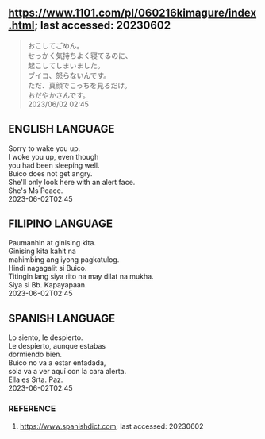 ## https://www.1101.com/pl/060216kimagure/index.html; last accessed: 20230602

> おこしてごめん。<br/>
> せっかく気持ちよく寝てるのに、<br/>
> 起こしてしまいました。<br/>
> ブイコ、怒らないんです。<br/>
> ただ、真顔でこっちを見るだけ。<br/>
> おだやかさんです。<br/>
> 2023/06/02 02:45 

## ENGLISH LANGUAGE

Sorry to wake you up.<br/>
I woke you up, even though <br/>
you had been sleeping well.<br/>
Buico does not get angry.<br/>
She'll only look here with an alert face.<br/>
She's Ms Peace.<br/>
2023-06-02T02:45

## FILIPINO LANGUAGE

Paumanhin at ginising kita.<br/>
Ginising kita kahit na<br/>
mahimbing ang iyong pagkatulog.<br/>
Hindi nagagalit si Buico.<br/>
Titingin lang siya rito na may dilat na mukha.<br/>
Siya si Bb. Kapayapaan.<br/>
2023-06-02T02:45

## SPANISH LANGUAGE

Lo siento, le despierto.<br/>
Le despierto, aunque estabas<br/> 
dormiendo bien.<br/>
Buico no va a estar enfadada,<br/>
sola va a ver aquí con la cara alerta.<br/>
Ella es Srta. Paz.<br/>
2023-06-02T02:45

### REFERENCE

1) https://www.spanishdict.com; last accessed: 20230602
